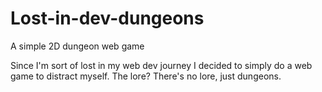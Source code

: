 # Lost-in-dev-dungeons
A simple 2D dungeon web game

Since I'm sort of lost in my web dev journey I decided to simply do a web game to distract myself.
The lore? There's no lore, just dungeons.
